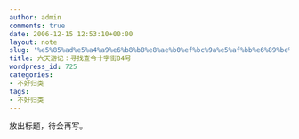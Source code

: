 ```yaml
---
author: admin
comments: true
date: 2006-12-15 12:53:10+00:00
layout: note
slug: '%e5%85%ad%e5%a4%a9%e6%b8%b8%e8%ae%b0%ef%bc%9a%e5%af%bb%e6%89%be%e6%9f%a5%e4%bb%a4%e5%8d%81%e5%ad%97%e8%a1%9784%e5%8f%b7'
title: 六天游记：寻找查令十字街84号
wordpress_id: 725
categories:
- 不好归类
tags:
- 不好归类
---
```


放出标题，待会再写。
